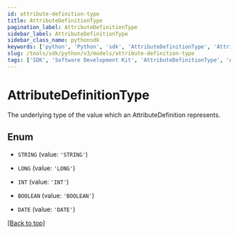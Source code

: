 ```yaml
---
id: attribute-definition-type
title: AttributeDefinitionType
pagination_label: AttributeDefinitionType
sidebar_label: AttributeDefinitionType
sidebar_class_name: pythonsdk
keywords: ['python', 'Python', 'sdk', 'AttributeDefinitionType', 'AttributeDefinitionType'] 
slug: /tools/sdk/python/v3/models/attribute-definition-type
tags: ['SDK', 'Software Development Kit', 'AttributeDefinitionType', 'AttributeDefinitionType']
---
```


# AttributeDefinitionType

The underlying type of the value which an AttributeDefinition represents.

## Enum

* `STRING` (value: `'STRING'`)

* `LONG` (value: `'LONG'`)

* `INT` (value: `'INT'`)

* `BOOLEAN` (value: `'BOOLEAN'`)

* `DATE` (value: `'DATE'`)

[[Back to top]](#) 

